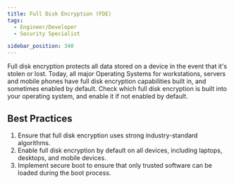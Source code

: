 ```yaml
---
title: Full Disk Encryption (FDE)
tags:
  - Engineer/Developer
  - Security Specialist

sidebar_position: 340
---
```


Full disk encryption protects all data stored on a device in the event that it's stolen or lost. Today, all major Operating Systems for workstations, servers and mobile phones have full disk encryption capabilities built in, and sometimes enabled by default. Check which full disk encryption is built into your operating system, and enable it if not enabled by default.

## Best Practices

1. Ensure that full disk encryption uses strong industry-standard algorithms.
2. Enable full disk encryption by default on all devices, including laptops, desktops, and mobile devices.
3. Implement secure boot to ensure that only trusted software can be loaded during the boot process.
